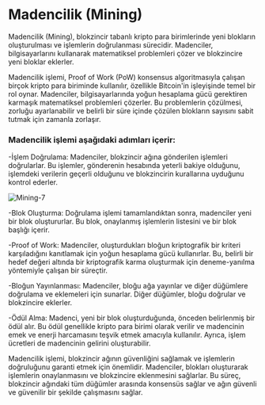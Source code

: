 # Madencilik (Mining)

Madencilik (Mining), blokzincir tabanlı kripto para birimlerinde yeni blokların oluşturulması ve işlemlerin doğrulanması sürecidir. Madenciler, bilgisayarlarını kullanarak matematiksel problemleri çözer ve blokzincire yeni bloklar eklerler.

Madencilik işlemi, Proof of Work (PoW) konsensus algoritmasıyla çalışan birçok kripto para biriminde kullanılır, özellikle Bitcoin'in işleyişinde temel bir rol oynar. Madenciler, bilgisayarlarında yoğun hesaplama gücü gerektiren karmaşık matematiksel problemleri çözerler. Bu problemlerin çözülmesi, zorluğu ayarlanabilir ve belirli bir süre içinde çözülen blokların sayısını sabit tutmak için zamanla zorlaşır.

###   Madencilik işlemi aşağıdaki adımları içerir:
  
-İşlem Doğrulama: Madenciler, blokzincir ağına gönderilen işlemleri doğrularlar. Bu işlemler, gönderenin hesabında yeterli bakiye olduğunu, işlemdeki verilerin geçerli olduğunu ve blokzincirin kurallarına uyduğunu kontrol ederler.

![Mining-7](https://github.com/umaysafak/Blockchain-Temelleri/assets/83416728/9bd94c9e-0064-4bdb-a342-882cbc91b031)

-Blok Oluşturma: Doğrulama işlemi tamamlandıktan sonra, madenciler yeni bir blok oluştururlar. Bu blok, onaylanmış işlemlerin listesini ve bir blok başlığı içerir.

-Proof of Work: Madenciler, oluşturdukları bloğun kriptografik bir kriteri karşıladığını kanıtlamak için yoğun hesaplama gücü kullanırlar. Bu, belirli bir hedef değeri altında bir kriptografik karma oluşturmak için deneme-yanılma yöntemiyle çalışan bir süreçtir.

-Bloğun Yayınlanması: Madenciler, bloğu ağa yayınlar ve diğer düğümlere doğrulama ve eklemeleri için sunarlar. Diğer düğümler, bloğu doğrular ve blokzincire eklerler.

-Ödül Alma: Madenci, yeni bir blok oluşturduğunda, önceden belirlenmiş bir ödül alır. Bu ödül genellikle kripto para birimi olarak verilir ve madencinin emek ve enerji harcamasını teşvik etmek amacıyla kullanılır. Ayrıca, işlem ücretleri de madencinin gelirini oluşturabilir.

Madencilik işlemi, blokzincir ağının güvenliğini sağlamak ve işlemlerin doğruluğunu garanti etmek için önemlidir. Madenciler, blokları oluşturarak işlemlerin onaylanmasını ve blokzincire eklenmesini sağlarlar. Bu süreç, blokzincir ağındaki tüm düğümler arasında konsensüs sağlar ve ağın güvenli ve güvenilir bir şekilde çalışmasını sağlar.
